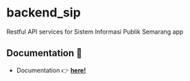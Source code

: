 # backend_sip
Restful API services for Sistem Informasi Publik Semarang app

## Documentation :pushpin:
- Documentation :point_right: **[here!](https://documenter.getpostman.com/view/6367329/SzezaW7k?version=latest "here!")**
